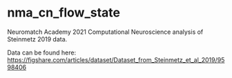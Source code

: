 # nma_cn_flow_state
Neuromatch Academy 2021 Computational Neuroscience analysis of Steinmetz 2019 data.

Data can be found here: https://figshare.com/articles/dataset/Dataset_from_Steinmetz_et_al_2019/9598406
